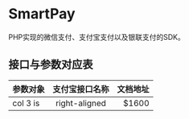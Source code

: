 # SmartPay
PHP实现的微信支付、支付宝支付以及银联支付的SDK。

## 接口与参数对应表

| 参数对象        | 支付宝接口名称           | 文档地址  |
| ------------- |:-------------:| -----:|
| col 3 is      | right-aligned | $1600 |
